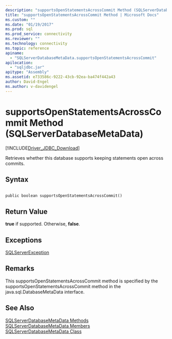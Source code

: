 ```yaml
---
description: "supportsOpenStatementsAcrossCommit Method (SQLServerDatabaseMetaData)"
title: "supportsOpenStatementsAcrossCommit Method | Microsoft Docs"
ms.custom: ""
ms.date: "01/19/2017"
ms.prod: sql
ms.prod_service: connectivity
ms.reviewer: ""
ms.technology: connectivity
ms.topic: reference
apiname: 
  - "SQLServerDatabaseMetaData.supportsOpenStatementsAcrossCommit"
apilocation: 
  - "sqljdbc.jar"
apitype: "Assembly"
ms.assetid: e733586c-9222-43cb-92ea-ba474f442a43
author: David-Engel
ms.author: v-davidengel
---
```

# supportsOpenStatementsAcrossCommit Method (SQLServerDatabaseMetaData)
[!INCLUDE[Driver_JDBC_Download](../../../includes/driver_jdbc_download.md)]

  Retrieves whether this database supports keeping statements open across commits.  
  
## Syntax  
  
```  
  
public boolean supportsOpenStatementsAcrossCommit()  
```  
  
## Return Value  
 **true** if supported. Otherwise, **false**.  
  
## Exceptions  
 [SQLServerException](../../../connect/jdbc/reference/sqlserverexception-class.md)  
  
## Remarks  
 This supportsOpenStatementsAcrossCommit method is specified by the supportsOpenStatementsAcrossCommit method in the java.sql.DatabaseMetaData interface.  
  
## See Also  
 [SQLServerDatabaseMetaData Methods](../../../connect/jdbc/reference/sqlserverdatabasemetadata-methods.md)   
 [SQLServerDatabaseMetaData Members](../../../connect/jdbc/reference/sqlserverdatabasemetadata-members.md)   
 [SQLServerDatabaseMetaData Class](../../../connect/jdbc/reference/sqlserverdatabasemetadata-class.md)  
  
  
